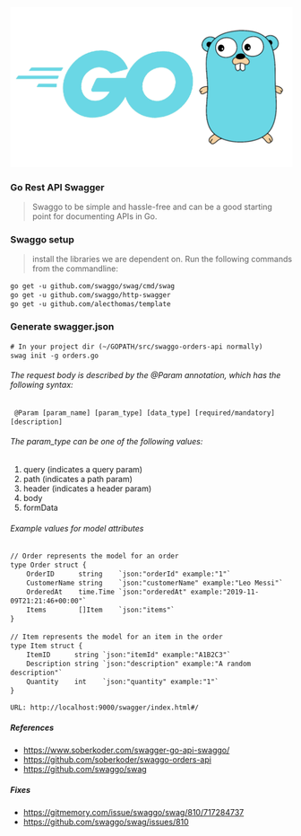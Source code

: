 ![GitHub Logo](Golang.png)

### Go Rest API Swagger

> Swaggo to be simple and hassle-free and can be a good starting point for documenting APIs in Go.  

### Swaggo setup
> install the libraries we are dependent on. Run the following commands from the commandline:

```
go get -u github.com/swaggo/swag/cmd/swag
go get -u github.com/swaggo/http-swagger
go get -u github.com/alecthomas/template
```

### Generate swagger.json
```
# In your project dir (~/GOPATH/src/swaggo-orders-api normally)
swag init -g orders.go
```

###### The request body is described by the @Param annotation, which has the following syntax:

```
 @Param [param_name] [param_type] [data_type] [required/mandatory] [description]

``` 
###### The param_type can be one of the following values:

1. query (indicates a query param)
2. path (indicates a path param)
3. header (indicates a header param)
4. body
5. formData

###### Example values for model attributes
```
// Order represents the model for an order
type Order struct {
	OrderID      string    `json:"orderId" example:"1"`
	CustomerName string    `json:"customerName" example:"Leo Messi"`
	OrderedAt    time.Time `json:"orderedAt" example:"2019-11-09T21:21:46+00:00"`
	Items        []Item    `json:"items"`
}

// Item represents the model for an item in the order
type Item struct {
	ItemID      string `json:"itemId" example:"A1B2C3"`
	Description string `json:"description" example:"A random description"`
	Quantity    int    `json:"quantity" example:"1"`
}
```

```
URL: http://localhost:9000/swagger/index.html#/
```

##### References
* https://www.soberkoder.com/swagger-go-api-swaggo/ 
* https://github.com/soberkoder/swaggo-orders-api 
* https://github.com/swaggo/swag  

##### Fixes
* https://gitmemory.com/issue/swaggo/swag/810/717284737 
* https://github.com/swaggo/swag/issues/810  
